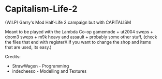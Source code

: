 # Capitalism-Life-2
(W.I.P)
Garry's Mod Half-Life 2 campaign but with CAPITALISM

Meant to be played with the Lambda Co-op gamemode + ut2004 sweps + doom3 sweps + m9k heavy and assault + probably some other stuff,
(check the files that end with registerX if you want to change the shop and items that are used, its easy.)

Credits:
* StrawWagen - Programming
* indecheeso - Modelling and Textures
